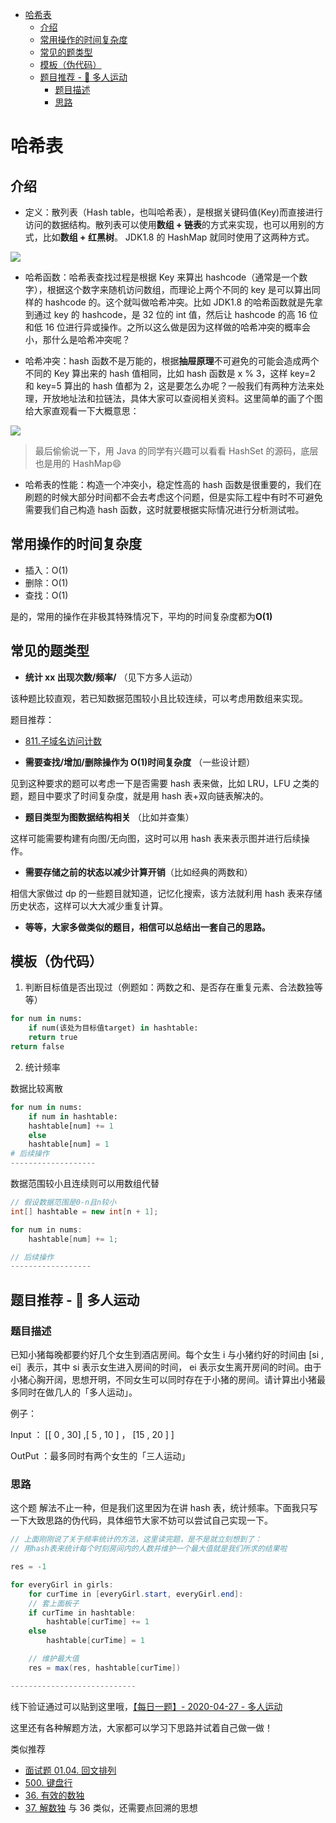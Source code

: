 - [哈希表](#哈希表)
  - [介绍](#介绍)
  - [常用操作的时间复杂度](#常用操作的时间复杂度)
  - [常见的题类型](#常见的题类型)
  - [模板（伪代码）](#模板伪代码)
  - [题目推荐 - 👥 多人运动](#题目推荐----多人运动)
    - [题目描述](#题目描述)
    - [思路](#思路)

# 哈希表

## 介绍

- 定义：散列表（Hash table，也叫哈希表），是根据关键码值(Key)而直接进行访问的数据结构。散列表可以使用**数组 + 链表**的方式来实现，也可以用别的方式，比如**数组 + 红黑树**。 JDK1.8 的 HashMap 就同时使用了这两种方式。

![](https://tva1.sinaimg.cn/large/007S8ZIlly1gjurye2oxyj30zk0cymz7.jpg)

- 哈希函数：哈希表查找过程是根据 Key 来算出 hashcode（通常是一个数字），根据这个数字来随机访问数组，而理论上两个不同的 key 是可以算出同样的 hashcode 的。这个就叫做哈希冲突。比如 JDK1.8 的哈希函数就是先拿到通过 key 的 hashcode，是 32 位的 int 值，然后让 hashcode 的高 16 位和低 16 位进行异或操作。之所以这么做是因为这样做的哈希冲突的概率会小，那什么是哈希冲突呢？

- 哈希冲突：hash 函数不是万能的，根据**抽屉原理**不可避免的可能会造成两个不同的 Key 算出来的 hash 值相同，比如 hash 函数是 x % 3，这样 key=2 和 key=5 算出的 hash 值都为 2，这是要怎么办呢？一般我们有两种方法来处理，开放地址法和拉链法，具体大家可以查阅相关资料。这里简单的画了个图给大家直观看一下大概意思：

![](https://tva1.sinaimg.cn/large/007S8ZIlly1gfatsgoiutj30n60hzjtr.jpg)

> 最后偷偷说一下，用 Java 的同学有兴趣可以看看 HashSet 的源码，底层也是用的 HashMap😄

- 哈希表的性能：构造一个冲突小，稳定性高的 hash 函数是很重要的，我们在刷题的时候大部分时间都不会去考虑这个问题，但是实际工程中有时不可避免需要我们自己构造 hash 函数，这时就要根据实际情况进行分析测试啦。

## 常用操作的时间复杂度

- 插入：O(1)
- 删除：O(1)
- 查找：O(1)

是的，常用的操作在非极其特殊情况下，平均的时间复杂度都为**O(1)**

## 常见的题类型

- **统计 xx 出现次数/频率/** （见下方多人运动）

该种题比较直观，若已知数据范围较小且比较连续，可以考虑用数组来实现。

题目推荐：

- [811.子域名访问计数](https://leetcode-cn.com/problems/subdomain-visit-count/description/)

- **需要查找/增加/删除操作为 O(1)时间复杂度** （一些设计题）

见到这种要求的题可以考虑一下是否需要 hash 表来做，比如 LRU，LFU 之类的题，题目中要求了时间复杂度，就是用 hash 表+双向链表解决的。

- **题目类型为图数据结构相关** （比如并查集）

这样可能需要构建有向图/无向图，这时可以用 hash 表来表示图并进行后续操作。

- **需要存储之前的状态以减少计算开销**（比如经典的两数和）

相信大家做过 dp 的一些题目就知道，记忆化搜索，该方法就利用 hash 表来存储历史状态，这样可以大大减少重复计算。

- **等等，大家多做类似的题目，相信可以总结出一套自己的思路。**

## 模板（伪代码）

1. 判断目标值是否出现过（例题如：两数之和、是否存在重复元素、合法数独等等）

```python
for num in nums:
    if num(该处为目标值target) in hashtable:
	return true
return false
```

2. 统计频率

数据比较离散

```python
for num in nums:
    if num in hashtable:
	hashtable[num] += 1
    else
	hashtable[num] = 1
# 后续操作
-------------------
```

数据范围较小且连续则可以用数组代替

```java
// 假设数据范围是0-n且n较小
int[] hashtable = new int[n + 1];

for num in nums:
    hashtable[num] += 1;

// 后续操作
------------------
```

## 题目推荐 - 👥 多人运动

### 题目描述

已知小猪每晚都要约好几个女生到酒店房间。每个女生 i 与小猪约好的时间由 [si , ei］表示，其中 si 表示女生进入房间的时间， ei 表示女生离开房间的时间。由于小猪心胸开阔，思想开明，不同女生可以同时存在于小猪的房间。请计算出小猪最多同时在做几人的「多人运动」。

例子：

Input ： [[ 0 , 30] ,[ 5 , 10 ] ， [15 , 20 ] ]

OutPut ：最多同时有两个女生的「三人运动」

### 思路

这个题 解法不止一种，但是我们这里因为在讲 hash 表，统计频率。下面我只写一下大致思路的伪代码，具体细节大家不妨可以尝试自己实现一下。

```java
// 上面刚刚说了关于频率统计的方法，这里读完题，是不是就立刻想到了：
// 用hash表来统计每个时刻房间内的人数并维护一个最大值就是我们所求的结果啦

res = -1

for everyGirl in girls:
    for curTime in [everyGirl.start, everyGirl.end]:
	// 套上面板子
	if curTime in hashtable:
	    hashtable[curTime] += 1
	else
	    hashtable[curTime] = 1

	// 维护最大值
	res = max(res, hashtable[curTime])

----------------------------
```

线下验证通过可以贴到这里哦，[【每日一题】- 2020-04-27 - 多人运动](https://github.com/azl397985856/leetcode/issues/347)

这里还有各种解题方法，大家都可以学习下思路并试着自己做一做！

类似推荐

- [面试题 01.04. 回文排列](https://leetcode-cn.com/problems/palindrome-permutation-lcci/)
- [500. 键盘行](https://leetcode-cn.com/problems/keyboard-row/description/)
- [36. 有效的数独](https://leetcode-cn.com/problems/valid-sudoku/description/)
- [37. 解数独](https://leetcode-cn.com/problems/sudoku-solver/description/) 与 36 类似，还需要点回溯的思想
